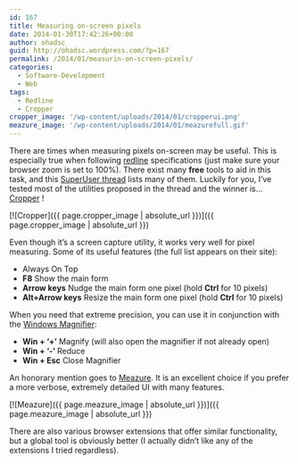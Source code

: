 ```yaml
---
id: 167
title: Measuring on-screen pixels
date: 2014-01-30T17:42:26+00:00
author: ohadsc
guid: http://ohadsc.wordpress.com/?p=167
permalink: /2014/01/measurin-on-screen-pixels/
categories:
  - Software-Development
  - Web
tags:
  - Redline
  - Cropper
cropper_image: '/wp-content/uploads/2014/01/cropperui.png'
meazure_image: '/wp-content/uploads/2014/01/meazurefull.gif'
---
```

There are times when measuring pixels on-screen may be useful. This is especially true when following [redline](https://visitmix.com/writings/a-beginning-glossary-for-the-web-designer-or-developer#redlines) specifications (just make sure your browser zoom is set to 100%). There exist many **free** tools to aid in this task, and this [SuperUser thread](https://superuser.com/questions/360035/is-there-a-tool-to-measure-pixels-on-a-screen) lists many of them. Luckily for you, I&#8217;ve tested most of the utilities proposed in the thread and the winner is&#8230; [Cropper](https://cropper.codeplex.com/) !

[![Cropper]({{ page.cropper_image | absolute_url }})]({{ page.cropper_image | absolute_url }})

Even though it&#8217;s a screen capture utility, it works very well for pixel measuring. Some of its useful features (the full list appears on their site):

  * Always On Top
  * **F8** Show the main form
  * **Arrow keys** Nudge the main form one pixel (hold **Ctrl** for 10 pixels)
  * **Alt+Arrow keys** Resize the main form one pixel (hold **Ctrl** for 10 pixels)

When you need that extreme precision, you can use it in conjunction with the [Windows Magnifier](https://windows.microsoft.com/en-us/windows/make-screen-items-bigger-magnifier):

  * **Win + &#8216;+&#8217;** Magnify (will also open the magnifier if not already open)
  * **Win + &#8216;-&#8216;** Reduce
  * **Win + Esc** Close Magnifier

An honorary mention goes to [Meazure](http://www.cthing.com/Meazure.asp). It is an excellent choice if you prefer a more verbose, extremely detailed UI with many features.

[![Meazure]({{ page.meazure_image | absolute_url }})]({{ page.meazure_image | absolute_url }})

There are also various browser extensions that offer similar functionality, but a global tool is obviously better (I actually didn&#8217;t like any of the extensions I tried regardless).